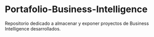 # Portafolio-Business-Intelligence
Repositorio dedicado a almacenar y exponer proyectos de Business Intelligence desarrollados.

